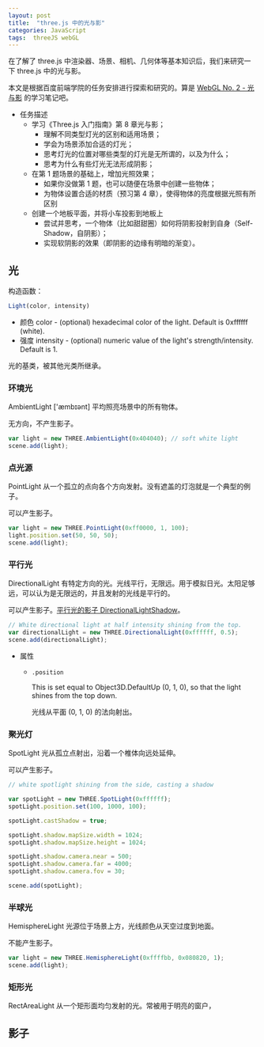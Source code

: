 ```yaml
---
layout: post
title:  "three.js 中的光与影"
categories: JavaScript
tags:  threeJS webGL
---
```




在了解了 three.js 中渲染器、场景、相机、几何体等基本知识后，我们来研究一下 three.js 中的光与影。


本文是根据百度前端学院的任务安排进行探索和研究的。算是 [WebGL No. 2 - 光与影](http://ife.baidu.com/course/detail/id/28) 的学习笔记吧。

- 任务描述
  - 学习《Three.js 入门指南》第 8 章光与影；
    - 理解不同类型灯光的区别和适用场景；
    - 学会为场景添加合适的灯光；
    - 思考灯光的位置对哪些类型的灯光是无所谓的，以及为什么；
    - 思考为什么有些灯光无法形成阴影；
  - 在第 1 题场景的基础上，增加光照效果；
    - 如果你没做第 1 题，也可以随便在场景中创建一些物体；
    - 为物体设置合适的材质（预习第 4 章），使得物体的亮度根据光照有所区别
  - 创建一个地板平面，并将小车投影到地板上
    - 尝试并思考，一个物体（比如甜甜圈）如何将阴影投射到自身（Self-Shadow，自阴影）；
    - 实现软阴影的效果（即阴影的边缘有明暗的渐变）。

## 光

构造函数：

```js
Light(color, intensity)
```

- 颜色 color - (optional) hexadecimal color of the light. Default is 0xffffff (white).
- 强度 intensity - (optional) numeric value of the light's strength/intensity. Default is 1.

光的基类，被其他光类所继承。

### 环境光

AmbientLight ['æmbɪənt] 平均照亮场景中的所有物体。

无方向，不产生影子。

```js
var light = new THREE.AmbientLight(0x404040); // soft white light
scene.add(light);
```  

### 点光源

PointLight 从一个孤立的点向各个方向发射。没有遮盖的灯泡就是一个典型的例子。

可以产生影子。

```js
var light = new THREE.PointLight(0xff0000, 1, 100);
light.position.set(50, 50, 50);
scene.add(light);
```

### 平行光

DirectionalLight 有特定方向的光。光线平行，无限远。用于模拟日光。太阳足够远，可以认为是无限远的，并且发射的光线是平行的。

可以产生影子。[平行光的影子 DirectionalLightShadow](https://threejs.org/docs/index.html#Reference/Lights.Shadows/DirectionalLightShadow)。

```js
// White directional light at half intensity shining from the top.
var directionalLight = new THREE.DirectionalLight(0xffffff, 0.5);
scene.add(directionalLight);
```

- 属性

  - `.position`

    This is set equal to Object3D.DefaultUp (0, 1, 0), so that the light shines from the top down.

    光线从平面 (0, 1, 0) 的法向射出。


### 聚光灯

SpotLight 光从孤立点射出，沿着一个椎体向远处延伸。

可以产生影子。

```js
// white spotlight shining from the side, casting a shadow

var spotLight = new THREE.SpotLight(0xffffff);
spotLight.position.set(100, 1000, 100);

spotLight.castShadow = true;

spotLight.shadow.mapSize.width = 1024;
spotLight.shadow.mapSize.height = 1024;

spotLight.shadow.camera.near = 500;
spotLight.shadow.camera.far = 4000;
spotLight.shadow.camera.fov = 30;

scene.add(spotLight);
```

### 半球光

HemisphereLight 光源位于场景上方，光线颜色从天空过度到地面。

不能产生影子。

```js
var light = new THREE.HemisphereLight(0xffffbb, 0x080820, 1);
scene.add(light);
```

### 矩形光

RectAreaLight 从一个矩形面均匀发射的光。常被用于明亮的窗户，

## 影子
